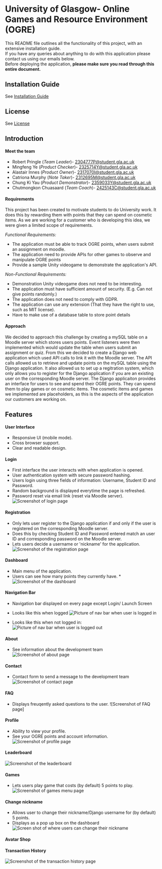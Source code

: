 # University of Glasgow- Online Games and Resource Environment (OGRE)

This README file outlines all the functionality of this project, with an extensive installation guide. <br>
If you have any queries about anything to do with this application please contact us using our emails below.<br>
Before deploying the application, **please make sure you read through this entire document.** 

## Installation Guide

See [Installation Guide](INSTALLATIONGUIDE.md)

## License
See [License](LICENSE)


## Introduction


#### Meet the team

*  Robert Pringle (*Team Leader*)- 2304777P@student.gla.ac.uk
*  Mingfeng Ye (*Product Checker*)- 2325714Y@student.gla.ac.uk
*  Alastair Innes (*Product Owner*)- 2317070I@student.gla.ac.uk
*  Catriona Murphy (*Note Taker*)- 2312695M@student.gla.ac.uk
*  Chung Ki Yau (*Product Demonstrator*)- 2359033Y@student.gla.ac.uk
*  Chutmongkon Chuasaard (*Team Coach*)- 2425143C@student.gla.ac.uk


#### Requirements

This project has been created to motivate students to do University work. It does this by rewarding them with points that they can spend on cosmetic items. As we are working for a customer who is developing this idea, we were given a limited scope of requirements.


*Functional Requirements:*
*  The application must be able to track OGRE points, when users submit an assignment on moodle.
*  The application need to provide APIs for other games to observe and manipulate OGRE points
*  Provide a sample Unity videogame to demonstrate the application's API. 

*Non-Functional Requirements:*
*  Demonstration Unity videogame does not need to be interesting.
*  The application must have sufficient amount of security. (E.g. Can not give points randomly.)
*  The application does not need to comply with GDPR.
*  The application can use any extension (That they have the right to use, such as MIT license).
*  Have to make use of a database table to store point details

#### Approach

We decided to approach this challenge by creating a mySQL table on a Moodle server which stores users points. Event listeners were then implemented which would update the table when users submit an assignment or quiz. From this we decided to create a Django web application which used API calls to link it with the Moodle server. The API calls allowed us to retrieve and update points on the mySQL table using the Django application. It also allowed us to set up a regitration system, which only allows you to register for the Django application if you are an existing user on the corresponding Moodle server. The Django applicaiton provides an interface for users to see and spend their OGRE points. They can spend them to play games or on cosmetic items. The cosmetic items and games we implemented are placeholders, as this is the aspects of the application our customers are working on.

## Features


#### User Interface

* Responsive UI (mobile mode).
* Cross browser support.
* Clear and readable design.

#### Login

* First interface the user interacts with when application is opened.
* User authentication system with secure password hashing.
* Users login using three fields of information: Username, Student ID and Password.
* Random background is displayed everytime the page is refreshed.
* Password reset via email link (reset via Moodle server).
![Screenshot of login page](https://i.imgur.com/THzP6tu.png)

#### Registration

* Only lets user register to the Django application if and only if the user is registered on the corresponding Moodle server.
* Does this by checking Student ID and Password entered  match an user ID and corresponding password on the Moodle server.
* Lets users decide a username or 'nickname' for the application.
![Screenshot of the registration page](https://i.imgur.com/H8czMjd.png)

#### Dashboard

* Main menu of the application.
* Users can see how many points they currently have.
*![Screenshot of the dashboard](https://i.imgur.com/qXh9Jb5.png)

#### Navigation Bar
* Navigation bar displayed on every page except Login/ Launch Screen
* Looks like this when logged
![Picture of nav bar when user is logged in](https://i.imgur.com/iyFPgHH.png)

* Looks like this when not logged in:
![Picture of nav bar when user is logged out](https://i.imgur.com/EMKbfvX.png)

#### About

* See information about the development team
![Screenshot of about page](https://i.imgur.com/kTNNaQc.png)

#### Contact

* Contact form to send a message to the development team
![Screenshot of contact page](https://i.imgur.com/Jb8f427.png)

#### FAQ

* Displays freuqently asked questions to the user.
![Screenshot of FAQ page]

#### Profile

* Ability to view your profile.
* See your OGRE points and account information.
![Screenshot of  profile page](https://i.imgur.com/gVd2C2Q.png)

#### Leaderboard
![Screenshot of the leaderboard](https://i.imgur.com/lYkhZPQ.png)

#### Games
* Lets users play game that costs (by default) 5 points to play.
![Screenshot of games menu page](https://i.imgur.com/6V0lTaf.png)

#### Change nickname
*  Allows user to change their nickname/Django username for (by default) 5 points.
*  Displays as a pop up box on the dashboard
![Screen shot of where users can change their nickname](https://i.imgur.com/Gt7Cb5x.png)


#### Avatar Shop

#### Transaction History
![Screenshot of the transaction history page](https://i.imgur.com/4druPxc.png)



